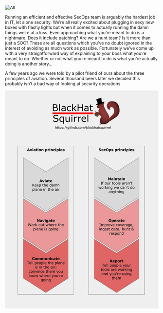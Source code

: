 ![Alt](https://github.com/blackhatsquirrel/doyouneedapentest/blob/master/doyouneedaredteam/pictures/branding-white.png) 

Running an efficient and effective SecOps team is arguably the hardest job in IT, let alone security. We’re all really excited about plugging in sexy new boxes with flashy lights but when it comes to actually running the damn things we’re at a loss. Even approaching what you’re meant to do is a nightmare. Does it include patching? Are we a hunt team? Is it more than just a SOC? These are all questions which you’ve no doubt ignored in the interest of avoiding as much work as possible. Fortunately we’ve come up with a very straightforward way of explaining to your boss what you’re meant to do. Whether or not what you’re meant to do is what you’re actually doing is another story… 

A few years ago we were told by a pilot friend of ours about the three principles of aviation. Several thousand beers later we decided this probably isn’t a bad way of looking at security operations. 

![Alt](https://github.com/blackhatsquirrel/ops-management/raw/master/SecOps-Management-Overview.jpg) 
